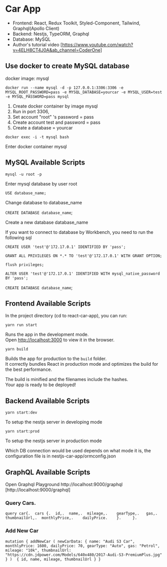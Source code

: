 # Car App
- Frontend: React, Redux Toolkit, Styled-Component, Tailwind, Graphql(Apollo Client)
- Backend: Nestjs, TypeORM, Graphql
- Database: MySQL
- Author's tutorial video [https://www.youtube.com/watch?v=4ELH8CT4J0A&ab_channel=CoderOne]

## Use docker to create MySQL database

docker image: mysql

`docker run --name mysql -d -p 127.0.0.1:3306:3306 -e MYSQL_ROOT_PASSWORD=pass -e MYSQL_DATABASE=yourcar -e MYSQL_USER=test -e MYSQL_PASSWORD=pass mysql`

1. Create docker container by image mysql
2. Run in port 3306,
3. Set account "root" 's password = pass
4. Create account test and password = pass
5. Create a database = yourcar

`docker exec -i -t mysql bash`

Enter docker container mysql

## MySQL Available Scripts

`mysql -u root -p`

Enter mysql database by user root

`USE database_name;`

Change database to database_name

`CREATE DATABASE database_name`;

Create a new database database_name

If you want to connect to database by Workbench, you need to run the following sql

`CREATE USER 'test'@'172.17.0.1' IDENTIFIED BY 'pass';`

`GRANT ALL PRIVILEGES ON *.* TO 'test'@'172.17.0.1' WITH GRANT OPTION;`

`flush privileges;`

`ALTER USER 'test'@'172.17.0.1' IDENTIFIED WITH mysql_native_password BY 'pass';`



`CREATE DATABASE database_name`;

## Frontend Available Scripts

In the project directory (cd to react-car-app), you can run:

`yarn run start`

Runs the app in the development mode.<br />
Open [http://localhost:3000](http://localhost:3000) to view it in the browser.

`yarn build`

Builds the app for production to the `build` folder.<br />
It correctly bundles React in production mode and optimizes the build for the best performance.

The build is minified and the filenames include the hashes.<br />
Your app is ready to be deployed!

## Backend Available Scripts

`yarn start:dev`

To setup the nestjs server in developing mode

`yarn start:prod`

To setup the nestjs server in production mode

Which DB connection would be used depends on what mode it is, the configuration file is in
nestjs-car-app/ormconfig.json

## GraphQL Available Scripts

Open Graphql Playground
http://localhost:9000/graphql [http://localhost:9000/graphql]

### Query Cars. 

`
  query car{. 
    cars {. 
      id,. 
      name,. 
      mileage,.   
      gearType,.  
      gas,.   
      thumbnailUrl,. 
      monthlyPrice,.   
      dailyPrice.   
    }.    
  }.   
`

### Add New Car

`
  mutation {
    addNewCar (
      newCarData: {
        name: "Audi S3 Car",
        monthlyPrice: 1600,
        dailyPrice: 70,
        gearType: "Auto",
        gas: "Petrol",
        mileage: "10k",
        thumbnailUrl: "https://cdn.jdpower.com/Models/640x480/2017-Audi-S3-PremiumPlus.jpg"
      }
    ) 
    {
      id,
      name,
      mileage,
      thumbnailUrl
    }
  }
`
